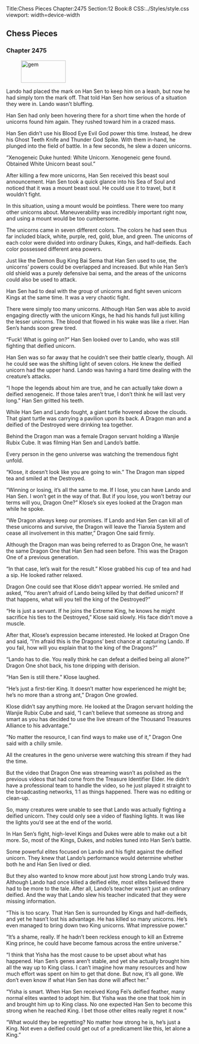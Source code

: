 Title:Chess Pieces 
Chapter:2475 
Section:12 
Book:8 
CSS:../Styles/style.css 
viewport: width=device-width
  
## Chess Pieces
### Chapter 2475
  
<figure>
	<img src="../Images/gem.gif" alt="gem" id="gem" width="120" height="60" />
</figure>
  

  
Lando had placed the mark on Han Sen to keep him on a leash, but now he had simply torn the mark off. That told Han Sen how serious of a situation they were in. Lando wasn’t bluffing.

Han Sen had only been hovering there for a short time when the horde of unicorns found him again. They rushed toward him in a crazed mass.

Han Sen didn’t use his Blood Eye Evil God power this time. Instead, he drew his Ghost Teeth Knife and Thunder God Spike. With them in-hand, he plunged into the field of battle. In a few seconds, he slew a dozen unicorns.

“Xenogeneic Duke hunted: White Unicorn. Xenogeneic gene found. Obtained White Unicorn beast soul.”

After killing a few more unicorns, Han Sen received this beast soul announcement. Han Sen took a quick glance into his Sea of Soul and noticed that it was a mount beast soul. He could use it to travel, but it wouldn’t fight.

In this situation, using a mount would be pointless. There were too many other unicorns about. Maneuverability was incredibly important right now, and using a mount would be too cumbersome.

The unicorns came in seven different colors. The colors he had seen thus far included black, white, purple, red, gold, blue, and green. The unicorns of each color were divided into ordinary Dukes, Kings, and half-deifieds. Each color possessed different area powers.

Just like the Demon Bug King Bai Sema that Han Sen used to use, the unicorns’ powers could be overlapped and increased. But while Han Sen’s old shield was a purely defensive bai sema, and the areas of the unicorns could also be used to attack.

Han Sen had to deal with the group of unicorns and fight seven unicorn Kings at the same time. It was a very chaotic fight.

There were simply too many unicorns. Although Han Sen was able to avoid engaging directly with the unicorn Kings, he had his hands full just killing the lesser unicorns. The blood that flowed in his wake was like a river. Han Sen’s hands soon grew tired.

“Fuck! What is going on?” Han Sen looked over to Lando, who was still fighting that deified unicorn.

Han Sen was so far away that he couldn’t see their battle clearly, though. All he could see was the shifting light of seven colors. He knew the deified unicorn had the upper hand. Lando was having a hard time dealing with the creature’s attacks.

“I hope the legends about him are true, and he can actually take down a deified xenogeneic. If those tales aren’t true, I don’t think he will last very long.” Han Sen gritted his teeth.

While Han Sen and Lando fought, a giant turtle hovered above the clouds. That giant turtle was carrying a pavilion upon its back. A Dragon man and a deified of the Destroyed were drinking tea together.

Behind the Dragon man was a female Dragon servant holding a Wanjie Rubix Cube. It was filming Han Sen and Lando’s battle.

Every person in the geno universe was watching the tremendous fight unfold.

“Klose, it doesn’t look like you are going to win.” The Dragon man sipped tea and smiled at the Destroyed.

“Winning or losing, it’s all the same to me. If I lose, you can have Lando and Han Sen. I won’t get in the way of that. But if you lose, you won’t betray our terms will you, Dragon One?” Klose’s six eyes looked at the Dragon man while he spoke.

“We Dragon always keep our promises. If Lando and Han Sen can kill all of these unicorns and survive, the Dragon will leave the Tianxia System and cease all involvement in this matter,” Dragon One said firmly.

Although the Dragon man was being referred to as Dragon One, he wasn’t the same Dragon One that Han Sen had seen before. This was the Dragon One of a previous generation.

“In that case, let’s wait for the result.” Klose grabbed his cup of tea and had a sip. He looked rather relaxed.

Dragon One could see that Klose didn’t appear worried. He smiled and asked, “You aren’t afraid of Lando being killed by that deified unicorn? If that happens, what will you tell the king of the Destroyed?”

“He is just a servant. If he joins the Extreme King, he knows he might sacrifice his ties to the Destroyed,” Klose said slowly. His face didn’t move a muscle.

After that, Klose’s expression became interested. He looked at Dragon One and said, “I’m afraid this is the Dragons’ best chance at capturing Lando. If you fail, how will you explain that to the king of the Dragons?”

“Lando has to die. You really think he can defeat a deified being all alone?” Dragon One shot back, his tone dripping with derision.

“Han Sen is still there.” Klose laughed.

“He’s just a first-tier King. It doesn’t matter how experienced he might be; he’s no more than a strong ant,” Dragon One growled.

Klose didn’t say anything more. He looked at the Dragon servant holding the Wanjie Rubix Cube and said, “I can’t believe that someone as strong and smart as you has decided to use the live stream of the Thousand Treasures Alliance to his advantage.”

“No matter the resource, I can find ways to make use of it,” Dragon One said with a chilly smile.

All the creatures in the geno universe were watching this stream if they had the time.

But the video that Dragon One was streaming wasn’t as polished as the previous videos that had come from the Treasure Identifier Elder. He didn’t have a professional team to handle the video, so he just played it straight to the broadcasting networks, 1:1 as things happened. There was no editing or clean-up.

So, many creatures were unable to see that Lando was actually fighting a deified unicorn. They could only see a video of flashing lights. It was like the lights you’d see at the end of the world.

In Han Sen’s fight, high-level Kings and Dukes were able to make out a bit more. So, most of the Kings, Dukes, and nobles tuned into Han Sen’s battle.

Some powerful elites focused on Lando and his fight against the deified unicorn. They knew that Lando’s performance would determine whether both he and Han Sen lived or died.

But they also wanted to know more about just how strong Lando truly was. Although Lando had once killed a deified elite, most elites believed there had to be more to the tale. After all, Lando’s teacher wasn’t just an ordinary deified. And the way that Lando slew his teacher indicated that they were missing information.

“This is too scary. That Han Sen is surrounded by Kings and half-deifieds, and yet he hasn’t lost his advantage. He has killed so many unicorns. He’s even managed to bring down two King unicorns. What impressive power.”

“It’s a shame, really. If he hadn’t been reckless enough to kill an Extreme King prince, he could have become famous across the entire universe.”

“I think that Yisha has the most cause to be upset about what has happened. Han Sen’s genes aren’t stable, and yet she actually brought him all the way up to King class. I can’t imagine how many resources and how much effort was spent on him to get that done. But now, it’s all gone. We don’t even know if what Han Sen has done will affect her.”

“Yisha is smart. When Han Sen received Kong Fei’s deified feather, many normal elites wanted to adopt him. But Yisha was the one that took him in and brought him up to King class. No one expected Han Sen to become this strong when he reached King. I bet those other elites really regret it now.”

“What would they be regretting? No matter how strong he is, he’s just a King. Not even a deified could get out of a predicament like this, let alone a King.”